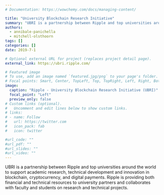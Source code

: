 ```yaml
---
# Documentation: https://wowchemy.com/docs/managing-content/

title: "University Blockchain Research Initiative"
summary: "UBRI is a partnership between Ripple and top universities around the world to support academic research, technical development and innovation in blockchain, cryptocurrency, and digital payments. Ripple is providing both financial and technical resources to university partners and collaborates with faculty and students on research and technical projects."
authors:
  - annibale-panichella
  - mitchell-olsthoorn
tags: []
categories: []
date: 2019-7-1

# Optional external URL for project (replaces project detail page).
external_link: https://ubri.ripple.com/

# Featured image
# To use, add an image named `featured.jpg/png` to your page's folder.
# Focal points: Smart, Center, TopLeft, Top, TopRight, Left, Right, BottomLeft, Bottom, BottomRight.
image:
  caption: "Ripple - University Blockchain Research Initiative (UBRI)"
  focal_point: "Left"
  preview_only: false
# Custom links (optional).
#   Uncomment and edit lines below to show custom links.
# links:
# - name: Follow
#   url: https://twitter.com
#   icon_pack: fab
#   icon: twitter

#url_code: ""
#url_pdf: ""
#url_slides: ""
#url_video: ""
---
```


UBRI is a partnership between Ripple and top universities around the world to support academic research, technical development and innovation in blockchain, cryptocurrency, and digital payments. Ripple is providing both financial and technical resources to university partners and collaborates with faculty and students on research and technical projects.
